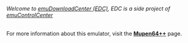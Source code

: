 ###### Welcome to [emuDownloadCenter (EDC)](https://github.com/PhoenixInteractiveNL/emuDownloadCenter/wiki/), EDC is a side project of [emuControlCenter](https://github.com/PhoenixInteractiveNL/emuControlCenter/wiki/)

For more information about this emulator, visit the [**Mupen64++**](https://github.com/PhoenixInteractiveNL/emuDownloadCenter/wiki/Emulator-mupen64plusplus#menu) page.
